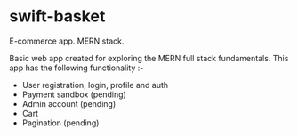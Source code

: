 # swift-basket
E-commerce app. MERN stack.

Basic web app created for exploring the MERN full stack fundamentals. 
This app has the following functionality :-
 - User registration, login, profile and auth
 - Payment sandbox (pending)
 - Admin account (pending)
 - Cart
 - Pagination (pending)
